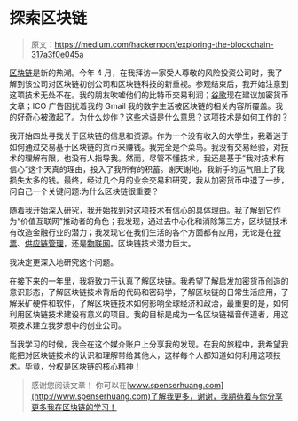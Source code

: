 # 探索区块链

> 原文：<https://medium.com/hackernoon/exploring-the-blockchain-317a3f0e045a>

[区块链](https://hackernoon.com/tagged/blockchain)是新的热潮。今年 4 月，在我拜访一家受人尊敬的风险投资公司时，我了解到该公司对区块链初创公司和区块链科技的新重视。参观结束后，我开始注意到这项技术无处不在。我的朋友吹嘘他们的比特币交易利润；[谷歌](https://hackernoon.com/tagged/google)现在建议加密货币文章；ICO 广告困扰着我的 Gmail 我的数字生活被区块链的相关内容所覆盖。我的好奇心被激起了。为什么炒作？这些术语是什么意思？这项技术是如何工作的？

我开始四处寻找关于区块链的信息和资源。作为一个没有收入的大学生，我着迷于如何通过交易基于区块链的货币来赚钱。我完全是个菜鸟。我没有交易经验，对技术的理解有限，也没有人指导我。然而，尽管不懂技术，我还是基于“我对技术有信心”这个天真的理由，投入了我所有的积蓄。谢天谢地，我新手的运气阻止了我损失太多的钱。最终，经过几个月的业余交易和研究，我从加密货币中退了一步，问自己一个关键问题:为什么区块链很重要？

随着我开始深入研究，我开始找到对这项技术有信心的具体理由。我了解到它作为“价值互联网”推动者的角色；我发现，通过去中心化和消除第三方，区块链技术有改造金融行业的潜力；我发现它在我们生活的各个方面都有应用，无论是在[投票](https://followmyvote.com/)、[供应链管理](https://www.provenance.org/)，还是[物联网](https://slock.it/)。区块链技术潜力巨大。

我决定更深入地研究这个问题。

在接下来的一年里，我将致力于认真了解区块链。我希望了解启发加密货币创造的意识形态，了解区块链技术背后的代码和密码学，了解区块链的日常生活应用，了解采矿硬件和软件，了解区块链技术如何影响全球经济和政治，最重要的是，如何利用区块链技术建设有意义的项目。我的目标是成为一名区块链福音传道者，用这项技术建立我梦想中的创业公司。

当我学习的时候，我会在这个媒介账户上分享我的发现。在我的旅程中，我希望我能把对区块链技术的认识和理解带给其他人，这样每个人都知道如何利用这项技术。毕竟，分权是区块链的核心精神！

> 感谢您阅读文章！
> 你可以在[www.spenserhuang.com](http://www.spenserhuang.com)了解我更多，谢谢，我期待着与你分享更多我在区块链的学习！